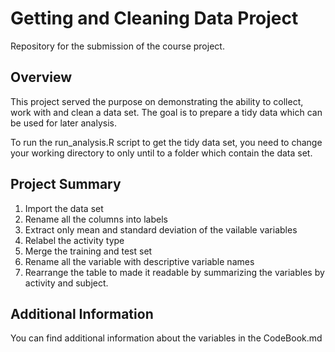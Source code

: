 Getting and Cleaning Data Project
=================================

Repository for the submission of the course project.

## Overview

This project served the purpose on demonstrating the ability to collect, work with and clean a data set. The goal is to prepare a tidy data which can be used for later analysis.

To run the run_analysis.R script to get the tidy data set, you need to change your working directory to only until to a folder which contain the data set.

## Project Summary
1. Import the data set
2. Rename all the columns into labels
3. Extract only mean and standard deviation of the vailable variables
4. Relabel the activity type
5. Merge the training and test set
6. Rename all the variable with descriptive variable names
7. Rearrange the table to made it readable by summarizing the variables by activity and subject.

## Additional Information
You can find additional information about the variables in the CodeBook.md







